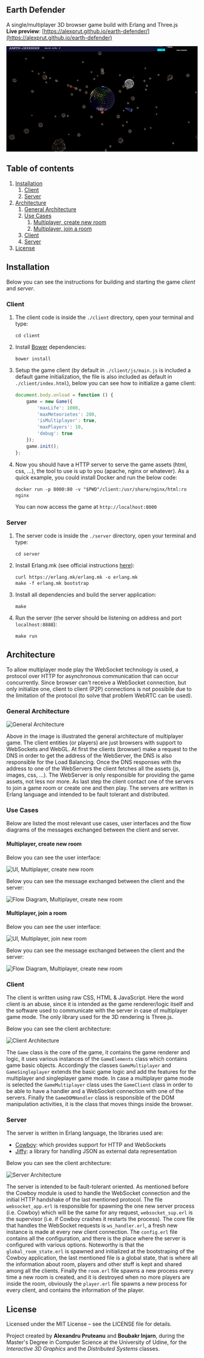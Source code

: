 Earth Defender
--------------
A single/multiplayer 3D browser game build with Erlang and Three.js  
__Live preview__: [https://alexprut.github.io/earth-defender/](https://alexprut.github.io/earth-defender)

![Demo - Earth Defender](https://github.com/alexprut/earth-defender/raw/master/img/demo.png)


## Table of contents
1. [Installation](#installation)
    1. [Client](#client)
    2. [Server](#client)
2. [Architecture](#architecture)
    1. [General Architecture](#general-architecture)
    2. [Use Cases](#use-cases)
        1. [Multiplayer, create new room](#multiplayer-create-new-room)
        2. [Multiplayer, join a room](#multiplayer-join-a-room)
    4. [Client](#client-1)
    3. [Server](#server-1)
3. [License](#license)
    


## Installation
Below you can see the instructions for building and starting the game _client_ and _server_.

### Client
1. The client code is inside the ```./client``` directory, open your terminal and type:

    ```
    cd client
    ```

2. Install [Bower](https://bower.io/) dependencies:

    ```
    bower install
    ```

3. Setup the game client (by default in ```./client/js/main.js``` is included a default game initialization, the file is also included as default in ```./client/index.html```), below you can see how to initialize a game client:

    ```javascript
    document.body.onload = function () {
        game = new Game({
            'maxLife': 1000,
            'maxMeteorietes': 200,
            'isMultiplayer': true,
            'maxPlayers': 10,
            'debug': true
        });
        game.init();
    };
    ```

4. Now you should have a HTTP server to serve the game assets (html, css, ...), the tool to use is up to you (apache, nginx or whatever). As a quick example, you could install Docker and run the below code:

    ```
    docker run -p 8000:80 -v "$PWD"/client:/usr/share/nginx/html:ro nginx
    ```

    You can now access the game at ```http://localhost:8000```

### Server
1. The server code is inside the ```./server``` directory, open your terminal and type:

    ```
    cd server
    ```

2. Install Erlang.mk (see official instructions [here](https://erlang.mk/guide/installation.html)):

    ```
    curl https://erlang.mk/erlang.mk -o erlang.mk
    make -f erlang.mk bootstrap
    ```

3. Install all dependencies and build the server application:

    ```
    make
    ```

4. Run the server (the server should be listening on address and port ```localhost:8888```):

    ```
    make run
    ```

## Architecture
To allow multiplayer mode play the WebSocket technology is used, a protocol over HTTP for asynchronous communication that can occur concurrently.
Since browser can't receive a WebSocket connection, but only initialize one, client to client (P2P) connections is not possibile
due to the limitation of the protocol (to solve that problem WebRTC can be used).

### General Architecture
![General Architecture](https://github.com/alexprut/earth-defender/raw/real-time-multiplayer/documentation/General-Architecture.png)

Above in the image is illustrated the general architecture of multiplayer game. The client entities (or players) are just
browsers with support to WebSockets and WebGL. At first the clients (browser) make a request to the DNS in order to get the address of the WebServer, the DNS is also responsible for the Load Balancing. Once the DNS responses with the address to one of the WebServers the client
fetches all the assets (js, images, css, ...). The WebServer is only responsible for providing the game assets, not less nor more.
As last step the client contact one of the servers to join a game room or create one and then play. The servers are written in Erlang language
and intended to be fault tolerant and distributed.

### Use Cases
Below are listed the most relevant use cases, user interfaces and the
flow diagrams of the messages exchanged between the client and server.

#### Multiplayer, create new room
Below you can see the user interface:

![UI, Multiplayer, create new room](https://github.com/alexprut/earth-defender/raw/real-time-multiplayer/documentation/UI-Use-Case-Multiplayer-create-Room.png)

Below you can see the message exchanged between the client and the server:

![Flow Diagram, Multiplayer, create new room](https://github.com/alexprut/earth-defender/raw/real-time-multiplayer/documentation/Flow-Diagram-Use-Case-Multiplayer-create-Room.png)

#### Multiplayer, join a room
Below you can see the user interface:

![UI, Multiplayer, join new room](https://github.com/alexprut/earth-defender/raw/real-time-multiplayer/documentation/UI-Use-Case-Multiplayer-join-Room.png)

Below you can see the message exchanged between the client and the server:

![Flow Diagram, Multiplayer, create new room](https://github.com/alexprut/earth-defender/raw/real-time-multiplayer/documentation/Flow-Diagram-Use-Case-Multiplayer-join-Room.png)

### Client
The client is written using raw CSS, HTML & JavaScript.
Here the word client is an abuse, since it is intended as the game renderer/logic itself and the software used to communicate with the server in case of multiplayer game mode.
The only library used for the 3D rendering is Three.js.

Below you can see the client architecture:

![Client Architecture](https://github.com/alexprut/earth-defender/raw/real-time-multiplayer/documentation/Client-Architecture.png)

The ```Game``` class is the core of the game, it contains the game renderer and logic, it uses various instances of the ```GameElements``` class which contains game basic objects.
Accordingly the classes ```GameMultiplayer``` and ```GameSingleplayer``` extends the basic game logic and add the features for the multiplayer and singleplayer game mode.
In case a multiplayer game mode is selected the ```GameMultiplayer``` class uses the ```GameClient``` class in order to be able to have a handler and a WebSocket connection with one of the servers.
Finally the ```GameDOMHandler``` class is responsible of the DOM manipulation activities, it is the class that moves things inside the browser.

### Server
The server is written in Erlang language, the libraries used are:

*  [Cowboy](https://github.com/ninenines/cowboy): which provides support for HTTP and WebSockets
*  [Jiffy](https://github.com/davisp/jiffy): a library for handling JSON as external data representation

Below you can see the client architecture:

![Server Architecture](https://github.com/alexprut/earth-defender/raw/real-time-multiplayer/documentation/Server-Architecture.png)

The server is intended to be fault-tolerant oriented. As mentioned before the Cowboy
module is used to handle the WebSocket connection and the initial HTTP handshake of the
last mentioned protocol. The file ```websocket_app.erl``` is responsible for spawning
the one new server process (i.e. Cowboy) which will be the same for any request, ```websocket_sup.erl```
is the supervisor (i.e. if Cowboy crashes it restarts the process).
The core file that handles the WebSocket requests is ```ws_handler.erl```, a fresh new instance
is made at every new client connection. The ```config.erl``` file contains all the configuration,
and there is the place where the server is configured with various options.
Noteworthy is that the ```global_room_state.erl``` is spawned and initialized at the bootstraping
of the Cowboy application, the last mentioned file is a global state, that is where all the
information about room, players and other stuff is kept and shared among all the clients.
Finally the ```room.erl``` file spawns a new process every time a new room is created, and it is destroyed
when no more players are inside the room, obviously the ```player.erl``` file spawns a new process
for every client, and contains the information of the player.


License
-------
Licensed under the MIT License – see the LICENSE file for details.

Project created by __Alexandru Pruteanu__ and __Boubakr Injarn__, during the Master's Degree in Computer Science
at the University of Udine, for the _Interactive 3D Graphics_ and the _Distributed Systems_ classes.
